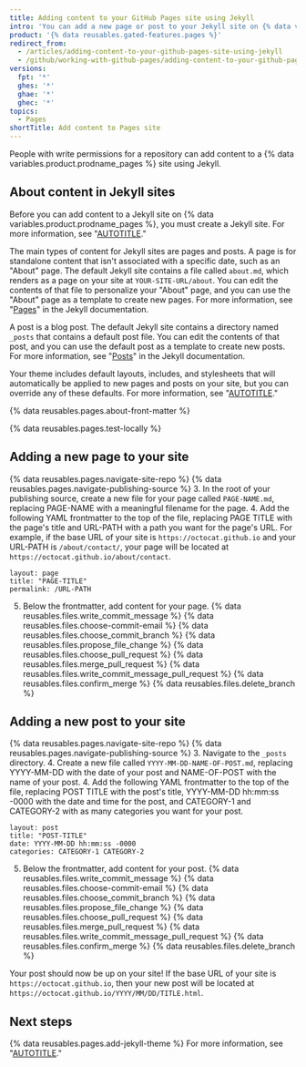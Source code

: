 ```yaml
---
title: Adding content to your GitHub Pages site using Jekyll
intro: 'You can add a new page or post to your Jekyll site on {% data variables.product.prodname_pages %}.'
product: '{% data reusables.gated-features.pages %}'
redirect_from:
  - /articles/adding-content-to-your-github-pages-site-using-jekyll
  - /github/working-with-github-pages/adding-content-to-your-github-pages-site-using-jekyll
versions:
  fpt: '*'
  ghes: '*'
  ghae: '*'
  ghec: '*'
topics:
  - Pages
shortTitle: Add content to Pages site
---
```


People with write permissions for a repository can add content to a {% data variables.product.prodname_pages %} site using Jekyll.

## About content in Jekyll sites

Before you can add content to a Jekyll site on {% data variables.product.prodname_pages %}, you must create a Jekyll site. For more information, see "[AUTOTITLE](/pages/setting-up-a-github-pages-site-with-jekyll/creating-a-github-pages-site-with-jekyll)."

The main types of content for Jekyll sites are pages and posts. A page is for standalone content that isn't associated with a specific date, such as an "About" page. The default Jekyll site contains a file called `about.md`, which renders as a page on your site at `YOUR-SITE-URL/about`. You can edit the contents of that file to personalize your "About" page, and you can use the "About" page as a template to create new pages. For more information, see "[Pages](https://jekyllrb.com/docs/pages/)" in the Jekyll documentation.

A post is a blog post. The default Jekyll site contains a directory named `_posts` that contains a default post file. You can edit the contents of that post, and you can use the default post as a template to create new posts. For more information, see "[Posts](https://jekyllrb.com/docs/posts/)" in the Jekyll documentation.

Your theme includes default layouts, includes, and stylesheets that will automatically be applied to new pages and posts on your site, but you can override any of these defaults. For more information, see "[AUTOTITLE](/pages/setting-up-a-github-pages-site-with-jekyll/about-github-pages-and-jekyll#themes)."

{% data reusables.pages.about-front-matter %}

{% data reusables.pages.test-locally %}

## Adding a new page to your site

{% data reusables.pages.navigate-site-repo %}
{% data reusables.pages.navigate-publishing-source %}
3. In the root of your publishing source, create a new file for your page called `PAGE-NAME.md`, replacing PAGE-NAME with a meaningful filename for the page.
4. Add the following YAML frontmatter to the top of the file, replacing PAGE TITLE with the page's title and URL-PATH with a path you want for the page's URL. For example, if the base URL of your site is `https://octocat.github.io` and your URL-PATH is `/about/contact/`, your page will be located at `https://octocat.github.io/about/contact`.
  ```shell
  layout: page
  title: "PAGE-TITLE"
  permalink: /URL-PATH
  ```
5. Below the frontmatter, add content for your page.
{% data reusables.files.write_commit_message %}
{% data reusables.files.choose-commit-email %}
{% data reusables.files.choose_commit_branch %}
{% data reusables.files.propose_file_change %}
{% data reusables.files.choose_pull_request %}
{% data reusables.files.merge_pull_request %}
{% data reusables.files.write_commit_message_pull_request %}
{% data reusables.files.confirm_merge %}
{% data reusables.files.delete_branch %}

## Adding a new post to your site

{% data reusables.pages.navigate-site-repo %}
{% data reusables.pages.navigate-publishing-source %}
3. Navigate to the `_posts` directory.
4. Create a new file called `YYYY-MM-DD-NAME-OF-POST.md`, replacing YYYY-MM-DD with the date of your post and NAME-OF-POST with the name of your post.
4. Add the following YAML frontmatter to the top of the file, replacing POST TITLE with the post's title, YYYY-MM-DD hh:mm:ss -0000 with the date and time for the post, and CATEGORY-1 and CATEGORY-2 with as many categories you want for your post.
  ```shell
  layout: post
  title: "POST-TITLE"
  date: YYYY-MM-DD hh:mm:ss -0000
  categories: CATEGORY-1 CATEGORY-2
  ```
5. Below the frontmatter, add content for your post.
{% data reusables.files.write_commit_message %}
{% data reusables.files.choose-commit-email %}
{% data reusables.files.choose_commit_branch %}
{% data reusables.files.propose_file_change %}
{% data reusables.files.choose_pull_request %}
{% data reusables.files.merge_pull_request %}
{% data reusables.files.write_commit_message_pull_request %}
{% data reusables.files.confirm_merge %}
{% data reusables.files.delete_branch %}

Your post should now be up on your site! If the base URL of your site is `https://octocat.github.io`, then your new post will be located at `https://octocat.github.io/YYYY/MM/DD/TITLE.html`.

## Next steps

{% data reusables.pages.add-jekyll-theme %} For more information, see "[AUTOTITLE](/pages/setting-up-a-github-pages-site-with-jekyll/adding-a-theme-to-your-github-pages-site-using-jekyll)."
